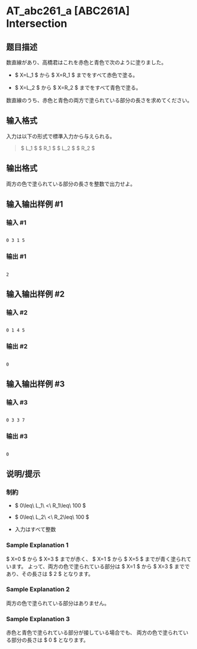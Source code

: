 # AT_abc261_a [ABC261A] Intersection

## 题目描述

[problemUrl]: https://atcoder.jp/contests/abc261/tasks/abc261_a

数直線があり、高橋君はこれを赤色と青色で次のように塗りました。

- $ X=L_1 $ から $ X=R_1 $ までをすべて赤色で塗る。
- $ X=L_2 $ から $ X=R_2 $ までをすべて青色で塗る。

数直線のうち、赤色と青色の両方で塗られている部分の長さを求めてください。

## 输入格式

入力は以下の形式で標準入力から与えられる。

> $ L_1 $ $ R_1 $ $ L_2 $ $ R_2 $

## 输出格式

両方の色で塗られている部分の長さを整数で出力せよ。

## 输入输出样例 #1

### 输入 #1

```
0 3 1 5
```

### 输出 #1

```
2
```

## 输入输出样例 #2

### 输入 #2

```
0 1 4 5
```

### 输出 #2

```
0
```

## 输入输出样例 #3

### 输入 #3

```
0 3 3 7
```

### 输出 #3

```
0
```

## 说明/提示

### 制約

- $ 0\leq\ L_1\ <\ R_1\leq\ 100 $
- $ 0\leq\ L_2\ <\ R_2\leq\ 100 $
- 入力はすべて整数

### Sample Explanation 1

$ X=0 $ から $ X=3 $ までが赤く、 $ X=1 $ から $ X=5 $ までが青く塗られています。 よって、両方の色で塗られている部分は $ X=1 $ から $ X=3 $ までであり、その長さは $ 2 $ となります。

### Sample Explanation 2

両方の色で塗られている部分はありません。

### Sample Explanation 3

赤色と青色で塗られている部分が接している場合でも、 両方の色で塗られている部分の長さは $ 0 $ となります。